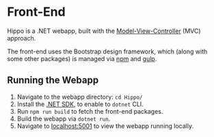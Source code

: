 # Front-End

Hippo is a .NET webapp, built with the [Model-View-Controller](https://docs.microsoft.com/en-us/aspnet/core/tutorials/first-mvc-app/start-mvc?view=aspnetcore-5.0&tabs=visual-studio) (MVC) approach.

The front-end uses the Bootstrap design framework, which (along with some other packages) is managed via [npm](https://www.npmjs.com/) and [gulp](https://gulpjs.com/).

## Running the Webapp

1. Navigate to the webapp directory: `cd Hippo/`
2. Install the [.NET SDK](http://dot.net/), to enable to `dotnet` CLI.
3. Run `npm run build` to fetch the front-end packages.
4. Build the webapp via `dotnet run`.
5. Navigate to [localhost:5001](https://localhost:5001/) to view the webapp running locally.
